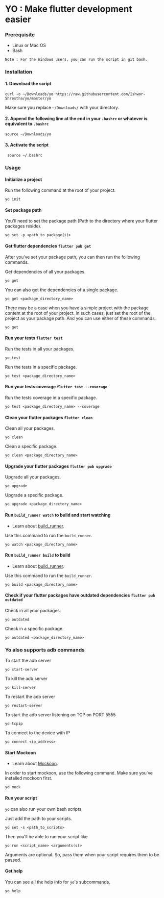 # YO : Make flutter development easier

### Prerequisite

- Linux or Mac OS
- Bash

 `Note : For the Windows users, you can run the script in git bash.`

### Installation

#### 1. Download the script
```shell script
curl -o ~/Downloads/yo https://raw.githubusercontent.com/Ishwor-Shrestha/yo/master/yo
```
Make sure you replace `~/Downloads/` with your directory.

#### 2. Append the following line at the end in your `.bashrc` or whatever is equivalent to `.bashrc`
```shell script
source ~/Downloads/yo  
```

#### 3. Activate the script
```shell script
 source ~/.bashrc  
```

### Usage

#### Initialize a project

Run the following command at the root of your project.
```shell script
yo init
```

#### Set package path
You'll need to set the package path (Path to the directory where your flutter packages reside).

```shell script
yo set -p <path_to_package(s)>
```

#### Get flutter dependencies `flutter pub get`
After you've set your package path, you can then run the following commands.

Get dependencies of all your packages.
```shell script
yo get
```

You can also get the dependencies of a single package.
```shell script
yo get <package_directory_name>
```

There may be a case when you have a simple project with the package content at the root of your project. In such cases, just set the root of the project as your package path. And you can use either of these commands.
```shell script
yo get
```

#### Run your tests `flutter test`
Run the tests in all your packages.
```shell script
yo test
```

Run the tests in a specific package.
```shell script
yo test <package_directory_name>
```

#### Run your tests coverage `flutter test --coverage`
Run the tests coverage in a specific package.
```shell script
yo test <package_directory_name> --coverage
```

#### Clean your flutter packages `flutter clean`
Clean all your packages.
```shell script
yo clean
```

Clean a specific package.
```shell script
yo clean <package_directory_name>
```

#### Upgrade your flutter packages `flutter pub upgrade`
Upgrade all your packages.
```shell script
yo upgrade
```

Upgrade a specific package.
```shell script
yo upgrade <package_directory_name>
```

#### Run `build_runner watch` to build and start watching
- Learn about [build_runner](https://pub.dev/packages/build_runner).

Use this command to run the `build_runner`.

```shell script
yo watch <package_directory_name>
```

#### Run `build_runner build` to build
- Learn about [build_runner](https://pub.dev/packages/build_runner).

Use this command to run the `build_runner`.

```shell script
yo build <package_directory_name>
```

#### Check if your flutter packages have outdated dependencies `flutter pub outdated`
Check in all your packages.
```shell script
yo outdated
```

Check in a specific package.
```shell script
yo outdated <package_directory_name>
```

### Yo also supports adb commands
To start the adb server
```shell script
yo start-server
```

To kill the adb server
```shell script
yo kill-server
```

To restart the adb server
```shell script
yo restart-server
```

To start the adb server listening on TCP on PORT 5555
```shell script
yo tcpip
```

To connect to the device with IP
```shell script
yo connect <ip_address>
```

#### Start Mockoon
- Learn about [Mockoon](https://mockoon.com/).

In order to start mockoon, use the following command. Make sure you've installed mockoon first.
```shell script
yo mock
```

#### Run your script
`yo` can also run your own bash scripts.

Just add the path to your scripts.

```shell script
yo set -s <path_to_scripts>
```

Then you'll be able to run your script like
```shell script
yo run <script_name> <arguments(s)>
```
Arguments are optional. So, pass them when your script requires them to be passed.

#### Get help
You can see all the help info for `yo`'s subcommands.
```shell script
yo help
```

